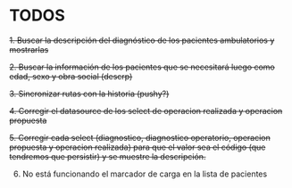 # TODOS

~~1. Buscar la descripción del diagnóstico de los pacientes ambulatorios y mostrarlas~~

~~2. Buscar la información de los pacientes que se necesitará luego como edad, sexo y obra social (descrp)~~

~~3. Sincronizar rutas con la historia (pushy?)~~

~~4. Corregir el datasource de los select de operacion realizada y operacion propuesta~~

~~5. Corregir cada select (diagnostico, diagnostico operatorio, operacion propuesta y operacion realizada) para que el valor sea el código (que tendremos que persistir) y se muestre la descripción.~~

6. No está funcionando el marcador de carga en la lista de pacientes 